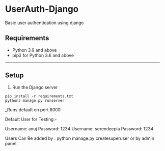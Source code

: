 # UserAuth-Django
Basic user authentication using django

## Requirements

- Python 3.6 and above
- pip3 for Python 3.6 and above


---


## Setup

1. Run the Django server

```
pip install -r requirements.txt
python3 manage.py runserver
```

_Runs default on port 8000

Default User for Testing:-

Username: anuj Password: 1234
Username: serendeepia Password: 1234

Users Can Be added by : python manage.py createsuperuser or by admin panel.
